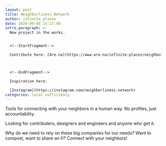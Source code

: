```yaml
---
layout: post
title: Neighborliness Network
author: infinite_places
date: 2020-09-05 15:17:49
intro_paragraph: >-
  New project in the works. 


  <!--StartFragment-->

  Contribute here: [Are.na](https://www.are.na/infinite-places/neighborliness-network)



  <!--EndFragment-->

  Inspiration here:

  [Instagram](https://instagram.com/neighborliness.network)
categories: local sufficiency
---
```

Tools for connecting with your neighbors in a human way. No profiles, just accountability.

Looking for contributers, designers and engineers and anyone who get it.

Why do we need to rely on these big companies for our needs? Want to compost, want to share wi-fi? Connect with your neighbors!